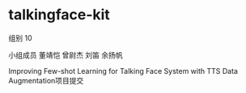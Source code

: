 # talkingface-kit

组别 10

小组成员 董靖恺 曾尉杰 刘笛 余扬帆

Improving Few-shot Learning for Talking Face System with TTS Data Augmentation项目提交

